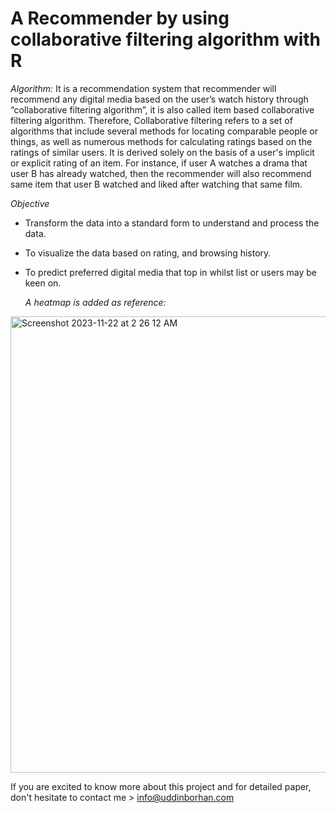# A Recommender by using collaborative filtering algorithm with R

*Algorithm:*
It is a recommendation system that recommender will recommend any digital media based on the user’s watch history through “collaborative filtering algorithm”, it is also called item based collaborative filtering algorithm. Therefore, Collaborative filtering refers to a set of algorithms that include several methods for locating comparable people or things, as well as numerous methods for calculating ratings based on the ratings of similar users. It is derived solely on the basis of a user's implicit or explicit rating of an item. For instance, if user A watches a drama that user B has already watched, then the recommender will also recommend same item that user B watched and liked after watching that same film.

*Objective*
- Transform the data into a standard form to understand and process the data.
- To visualize the data based on rating, and browsing history.
- To predict preferred digital media that top in whilst list or users may be keen on.

  *A heatmap is added as reference:*
<img width="730" alt="Screenshot 2023-11-22 at 2 26 12 AM" src="https://github.com/BorHan-U/Recommender_collaborative-filtering-algorithm-R/assets/55747898/afdc4958-4b52-4091-9f30-ac580c22fb8e">

If you are excited to know more about this project and for detailed paper, don't hesitate to contact me > info@uddinborhan.com
